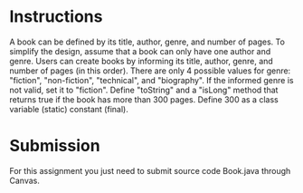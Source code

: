 # Instructions

A book can be defined by its title, author, genre, and number of pages. To simplify the design, assume that a book can only have one author and genre. Users can create books by informing its title, author, genre, and number of pages (in this order). There are only 4 possible values for genre: "fiction", "non-fiction", "technical", and "biography".  If the informed genre is not valid, set it to "fiction". Define "toString" and a "isLong" method that returns true if the book has more than 300 pages. Define 300 as a class variable (static) constant (final). 

# Submission 

For this assignment you just need to submit source code Book.java through Canvas.  